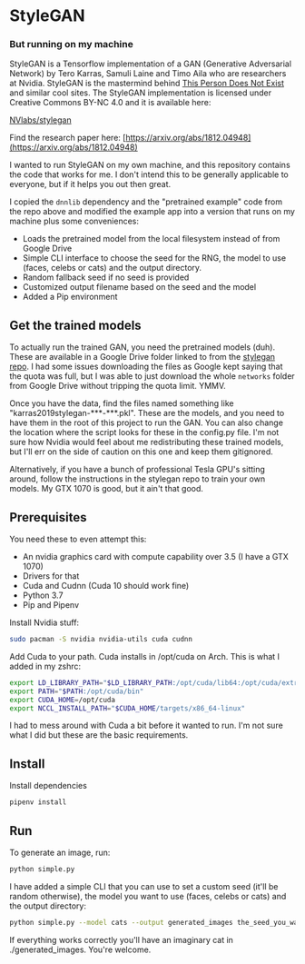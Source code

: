 # StyleGAN
### But running on my machine

StyleGAN is a Tensorflow implementation of a GAN (Generative Adversarial Network) by Tero Karras, Samuli Laine and Timo Aila who are researchers at Nvidia. StyleGAN is the mastermind behind [This Person Does Not Exist](https://thispersondoesnotexist.com/) and similar cool sites. The StyleGAN implementation is licensed under Creative Commons BY-NC 4.0 and it is available here:

[NVlabs/stylegan](https://github.com/NVlabs/stylegan)

Find the research paper here: [https://arxiv.org/abs/1812.04948](https://arxiv.org/abs/1812.04948)

I wanted to run StyleGAN on my own machine, and this repository contains the code that works for me. I don't intend this to be generally applicable to everyone, but if it helps you out then great.

I copied the `dnnlib` dependency and the "pretrained example" code from the repo above and modified the example app into a version that runs on my machine plus some conveniences:

- Loads the pretrained model from the local filesystem instead of from Google Drive
- Simple CLI interface to choose the seed for the RNG, the model to use (faces, celebs or cats) and the output directory.
- Random fallback seed if no seed is provided
- Customized output filename based on the seed and the model
- Added a Pip environment

## Get the trained models

To actually run the trained GAN, you need the pretrained models (duh). These are available in a Google Drive folder linked to from the [stylegan repo](https://github.com/NVlabs/stylegan). I had some issues downloading the files as Google kept saying that the quota was full, but I was able to just download the whole `networks` folder from Google Drive without tripping the quota limit. YMMV.

Once you have the data, find the files named something like "karras2019stylegan-\*\*\*-\*\*\*.pkl". These are the models, and you need to have them in the root of this project to run the GAN. You can also change the location where the script looks for these in the config.py file. I'm not sure how Nvidia would feel about me redistributing these trained models, but I'll err on the side of caution on this one and keep them gitignored.

Alternatively, if you have a bunch of professional Tesla GPU's sitting around, follow the instructions in the stylegan repo to train your own models. My GTX 1070 is good, but it ain't that good.

## Prerequisites

You need these to even attempt this:

- An nvidia graphics card with compute capability over 3.5 (I have a GTX 1070)
- Drivers for that
- Cuda and Cudnn (Cuda 10 should work fine)
- Python 3.7
- Pip and Pipenv

Install Nvidia stuff:

```bash
sudo pacman -S nvidia nvidia-utils cuda cudnn
```

Add Cuda to your path. Cuda installs in /opt/cuda on Arch. This is what I added in my zshrc:

```bash
export LD_LIBRARY_PATH="$LD_LIBRARY_PATH:/opt/cuda/lib64:/opt/cuda/extras/CUPTI/lib64"
export PATH="$PATH:/opt/cuda/bin"
export CUDA_HOME=/opt/cuda
export NCCL_INSTALL_PATH="$CUDA_HOME/targets/x86_64-linux"
```

I had to mess around with Cuda a bit before it wanted to run. I'm not sure what I did but these are the basic requirements.

## Install

Install dependencies

```bash
pipenv install

```

## Run

To generate an image, run:

```bash
python simple.py
```

I have added a simple CLI that you can use to set a custom seed (it'll be random otherwise), the model you want to use (faces, celebs or cats) and the output directory:

```bash
python simple.py --model cats --output generated_images the_seed_you_want_to_use
```

If everything works correctly you'll have an imaginary cat in ./generated_images. You're welcome.